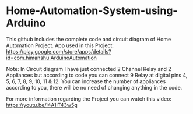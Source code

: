 # Home-Automation-System-using-Arduino
This github includes the complete code and circuit diagram of Home Automation Project.
App used in this Project: https://play.google.com/store/apps/details?id=com.himanshu.ArduinoAutomation

Note: In Circuit diagram I have just connected 2 Channel Relay and 2 Appliances but according to code you can connect 9 Relay at digital pins 4, 5, 6, 7, 8, 9, 10, 11 & 12. You can increase the number of appliances according to you, there will be no need of changing anything in the code.

For more information regarding the Project you can watch this video: https://youtu.be/i4A1lT43w5g
